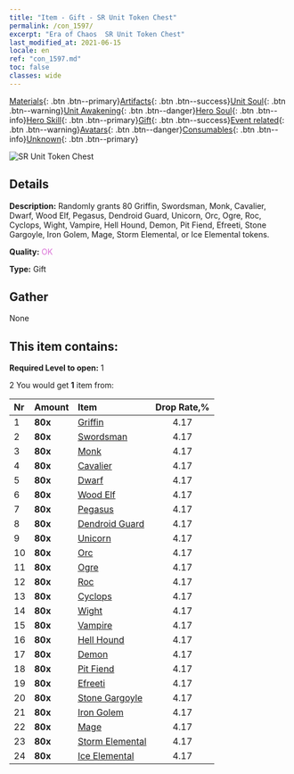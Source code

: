 ```yaml
---
title: "Item - Gift - SR Unit Token Chest"
permalink: /con_1597/
excerpt: "Era of Chaos  SR Unit Token Chest"
last_modified_at: 2021-06-15
locale: en
ref: "con_1597.md"
toc: false
classes: wide
---
```

 [Materials](/Items/){: .btn .btn--primary}[Artifacts](/Items/Artifacts/){: .btn .btn--success}[Unit Soul](/Items/UnitSoul/){: .btn .btn--warning}[Unit Awakening](/Items/UnitAwakening/){: .btn .btn--danger}[Hero Soul](/Items/HeroSoul/){: .btn .btn--info}[Hero Skill](/Items/HeroSkill/){: .btn .btn--primary}[Gift](/Items/Gift/){: .btn .btn--success}[Event related](/Items/Events/){: .btn .btn--warning}[Avatars](/Items/Avatars/){: .btn .btn--danger}[Consumables](/Items/Consumables/){: .btn .btn--info}[Unknown](/Items/Unknown/){: .btn .btn--primary}

 ![SR Unit Token Chest](/images/t/i_907209.png)

## Details
 **Description:** Randomly grants 80 Griffin, Swordsman, Monk, Cavalier, Dwarf, Wood Elf, Pegasus, Dendroid Guard, Unicorn, Orc, Ogre, Roc, Cyclops, Wight, Vampire, Hell Hound, Demon, Pit Fiend, Efreeti, Stone Gargoyle, Iron Golem, Mage, Storm Elemental, or Ice Elemental tokens.

 **Quality:** <span style="color: #DA70D6">OK</span>

 **Type:** Gift

## Gather

  None

## This item contains:

 **Required Level to open:** 1

 2 You would get **1** item  from:

  | Nr | Amount |     Item    | Drop Rate,% |
  |:---|:-------|:------------|:---------:|
  | 1 |  **80x** | [Griffin](/Items/unt_192/) | 4.17 | 
  | 2 |  **80x** | [Swordsman](/Items/unt_193/) | 4.17 | 
  | 3 |  **80x** | [Monk](/Items/unt_194/) | 4.17 | 
  | 4 |  **80x** | [Cavalier ](/Items/unt_195/) | 4.17 | 
  | 5 |  **80x** | [Dwarf](/Items/unt_200/) | 4.17 | 
  | 6 |  **80x** | [Wood Elf](/Items/unt_201/) | 4.17 | 
  | 7 |  **80x** | [Pegasus](/Items/unt_202/) | 4.17 | 
  | 8 |  **80x** | [Dendroid Guard](/Items/unt_203/) | 4.17 | 
  | 9 |  **80x** | [Unicorn](/Items/unt_204/) | 4.17 | 
  | 10 |  **80x** | [Orc](/Items/unt_219/) | 4.17 | 
  | 11 |  **80x** | [Ogre](/Items/unt_220/) | 4.17 | 
  | 12 |  **80x** | [Roc](/Items/unt_221/) | 4.17 | 
  | 13 |  **80x** | [Cyclops](/Items/unt_222/) | 4.17 | 
  | 14 |  **80x** | [Wight](/Items/unt_210/) | 4.17 | 
  | 15 |  **80x** | [Vampire](/Items/unt_211/) | 4.17 | 
  | 16 |  **80x** | [Hell Hound](/Items/unt_228/) | 4.17 | 
  | 17 |  **80x** | [Demon](/Items/unt_229/) | 4.17 | 
  | 18 |  **80x** | [Pit Fiend](/Items/unt_230/) | 4.17 | 
  | 19 |  **80x** | [Efreeti](/Items/unt_231/) | 4.17 | 
  | 20 |  **80x** | [Stone Gargoyle](/Items/unt_236/) | 4.17 | 
  | 21 |  **80x** | [Iron Golem](/Items/unt_237/) | 4.17 | 
  | 22 |  **80x** | [Mage](/Items/unt_238/) | 4.17 | 
  | 23 |  **80x** | [Storm Elemental](/Items/unt_263/) | 4.17 | 
  | 24 |  **80x** | [Ice Elemental](/Items/unt_264/) | 4.17 | 
